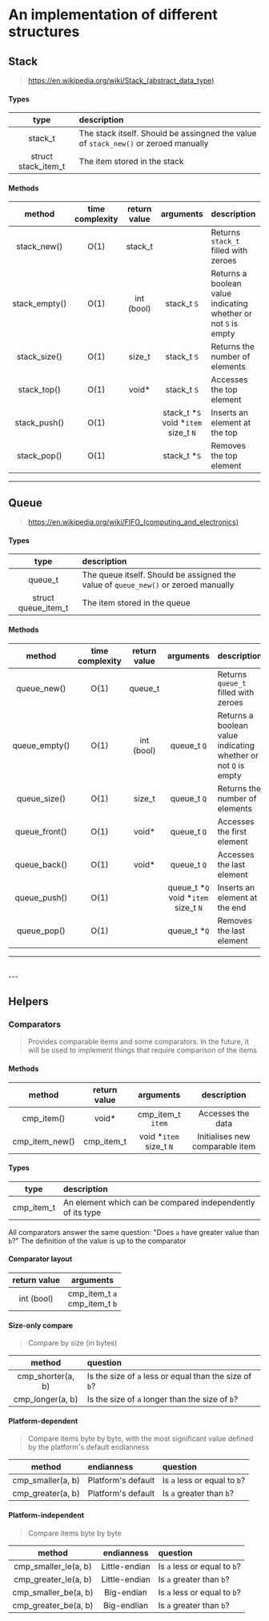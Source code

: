 [//]: # (It's licensed under MIT, btw)

# An implementation of different structures

## Stack

> https://en.wikipedia.org/wiki/Stack_(abstract_data_type)


#### Types
| type                 | description                                                                         |
|:--------------------:|:------------------------------------------------------------------------------------|
| stack_t              | The stack itself. Should be assingned the value of `stack_new()` or zeroed manually |
| struct stack_item_t  | The item stored in the stack                                                        |

#### Methods
| method        | time complexity   | return value | arguments                                    | description                                                    |
|:-------------:|:-----------------:|:------------:|:--------------------------------------------:|:---------------------------------------------------------------|
| stack_new()   | O(1)              | stack_t      |                                              | Returns `stack_t` filled with zeroes                           |
| stack_empty() | O(1)              | int (bool)   | stack_t   `S`                                | Returns a boolean value indicating whether or not `S` is empty |
| stack_size()  | O(1)              | size_t       | stack_t   `S`                                | Returns the number of elements                                 |
| stack_top()   | O(1)              | void*        | stack_t   `S`                                | Accesses the top element                                       |
| stack_push()  | O(1)              |              | stack_t \*`S`<br>void \*`item`<br>size_t `N` | Inserts an element at the top                                  |
| stack_pop()   | O(1)              |              | stack_t \*`S`                                | Removes the top element                                        |


---

## Queue

> https://en.wikipedia.org/wiki/FIFO_(computing_and_electronics)


#### Types
| type                | description                                                                        |
|:-------------------:|:-----------------------------------------------------------------------------------|
| queue_t             | The queue itself. Should be assigned the value of `queue_new()` or zeroed manually |
| struct queue_item_t | The item stored in the queue                                                       |

#### Methods
| method        | time complexity | return value | arguments                                    | description                                                    |
|:-------------:|:---------------:|:------------:|:--------------------------------------------:|:---------------------------------------------------------------|
| queue_new()   | O(1)            | queue_t      |                                              | Returns `queue_t` filled with zeroes                           |
| queue_empty() | O(1)            | int (bool)   | queue_t   `Q`                                | Returns a boolean value indicating whether or not `Q` is empty |
| queue_size()  | O(1)            | size_t       | queue_t   `Q`                                | Returns the number of elements                                 |
| queue_front() | O(1)            | void*        | queue_t   `Q`                                | Accesses the first element                                     |
| queue_back()  | O(1)            | void*        | queue_t   `Q`                                | Accesses the last element                                      |
| queue_push()  | O(1)            |              | queue_t \*`Q`<br>void \*`item`<br>size_t `N` | Inserts an element at the end                                  |
| queue_pop()   | O(1)            |              | queue_t \*`Q`                                | Removes the last element                                       |


---
<br>
---

## Helpers
### Comparators

> Provides comparable items and some comparators.
> In the future, it will be used to implement things that require comparison of the items

#### Methods
| method         | return value | arguments                   | description                     |
|:--------------:|:------------:|:---------------------------:|:-------------------------------:|
| cmp_item()     | void*        | cmp_item_t `item`           | Accesses the data               |
| cmp_item_new() | cmp_item_t   | void \*`item`<br>size_t `N` | Initialises new comparable item |

#### Types
| type       | description                                                |
|:----------:|:-----------------------------------------------------------|
| cmp_item_t | An element which can be compared independently of its type |


All comparators answer the same question: "Does `a` have greater value than `b`?"
The definition of the value is up to the comparator

#### Comparator layout
| return value | arguments                        |
|:------------:|:--------------------------------:|
| int (bool)   | cmp_item_t `a`<br>cmp_item_t `b` |


#### Size-only compare

> Compare by size (in bytes)

| method            | question                                               |
|:-----------------:|:-------------------------------------------------------|
| cmp_shorter(a, b) | Is the size of `a` less or equal than the size of `b`? |
| cmp_longer(a, b)  | Is the size of `a` longer than the size of `b`?        |

#### Platform-dependent

> Compare items byte by byte, with the most significant value defined by the platform's default endianness

| method            | endianness         | question                     |
|:-----------------:|:-------------------|:-----------------------------|
| cmp_smaller(a, b) | Platform's default | Is `a` less or equal to `b`? |
| cmp_greater(a, b) | Platform's default | Is `a` greater than `b`?     |

#### Platform-independent

> Compare items byte by byte

| method               | endianness    | question                     |
|:--------------------:|:-------------:|:-----------------------------|
| cmp_smaller_le(a, b) | Little-endian | Is `a` less or equal to `b`? |
| cmp_greater_le(a, b) | Little-endian | Is `a` greater than `b`?     |
| cmp_smaller_be(a, b) | Big-endian    | Is `a` less or equal to `b`? |
| cmp_greater_be(a, b) | Big-endlian   | Is `a` greater than `b`?     |